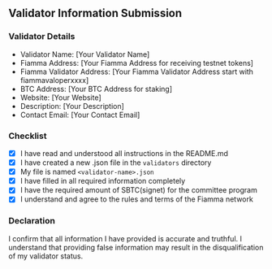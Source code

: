    ## Validator Information Submission

   ### Validator Details
   - Validator Name: [Your Validator Name]
   - Fiamma Address: [Your Fiamma Address for receiving testnet tokens]
   - Fiamma Validator Address: [Your Fiamma Validator Address start with fiammavaloperxxxx]
   - BTC Address: [Your BTC Address for staking]
   - Website: [Your Website]
   - Description: [Your Description]
   - Contact Email: [Your Contact Email]

   ### Checklist
   - [x] I have read and understood all instructions in the README.md
   - [x] I have created a new .json file in the `validators` directory
   - [x] My file is named `<validator-name>.json`
   - [x] I have filled in all required information completely
   - [x] I have the required amount of SBTC(signet) for the committee program
   - [x] I understand and agree to the rules and terms of the Fiamma network

   ### Declaration
   I confirm that all information I have provided is accurate and truthful. I understand that providing false information may result in the disqualification of my validator status.
